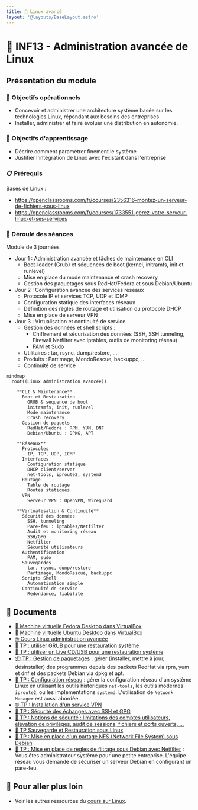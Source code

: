 ```yaml
---
title: 🐧 Linux avancé
layout: '@layouts/BaseLayout.astro'
---
```


# 🐧 INF13 - Administration avancée de Linux

## Présentation du module

### 🎯 Objectifs opérationnels

- Concevoir et administrer une architecture système basée sur les technologies Linux, répondant aux besoins des entreprises
- Installer, administrer et faire évoluer une distribution en autonomie.

### 🎯 Objectifs d'apprentissage

- Décrire comment paramétrer finement le système
- Justifier l'intégration de Linux avec l'existant dans l'entreprise

### 📋 Prérequis

Bases de Linux :

- <https://openclassrooms.com/fr/courses/2356316-montez-un-serveur-de-fichiers-sous-linux>
- <https://openclassrooms.com/fr/courses/1733551-gerez-votre-serveur-linux-et-ses-services>

### 📅 Déroulé des séances

Module de 3 journées

- Jour 1 : Administration avancée et tâches de maintenance en CLI
  - Boot-loader (Grub) et séquences de boot (kernel, initramfs, init et runlevel) 
  - Mise en place du mode maintenance et crash recovery 
  - Gestion des paquetages sous RedHat/Fedora et sous Debian/Ubuntu
- Jour 2 : Configuration avancée des services réseaux
  - Protocole IP et services TCP, UDP et ICMP
  - Configuration statique des interfaces réseaux
  - Définition des règles de routage et utilisation du protocole DHCP
  - Mise en place de serveur VPN
- Jour 3 : Virtualisation et continuité de service
  - Gestion des données et shell scripts :
    - Chiffrement et sécurisation des données (SSH, SSH tunneling, Firewall Netfilter avec iptables, outils de monitoring réseau) 
    - PAM et Sudo 
  - Utilitaires : tar, rsync, dump/restore, …
  - Produits : Partimage, MondoRescue, backuppc, …
  - Continuité de service

```mermaid
mindmap
  root((Linux Administration avancée))

    **CLI & Maintenance**
      Boot et Restauration
        GRUB & séquence de boot
        initramfs, init, runlevel
        Mode maintenance
        Crash recovery
      Gestion de paquets
        RedHat/Fedora : RPM, YUM, DNF
        Debian/Ubuntu : DPKG, APT

    **Réseaux**
      Protocoles
        IP, TCP, UDP, ICMP
      Interfaces
        Configuration statique
        DHCP client/server
        net-tools, iproute2, systemd
      Routage
        Table de routage
        Routes statiques
      VPN
        Serveur VPN : OpenVPN, Wireguard

    **Virtualisation & Continuité**
      Sécurité des données
        SSH, tunneling
        Pare-feu : iptables/Netfilter
        Audit et monitoring réseau
        SSH/GPG
        Netfilter
        Sécurité utilisateurs
      Authentification
        PAM, sudo
      Sauvegardes
        tar, rsync, dump/restore
        Partimage, MondoRescue, backuppc
      Scripts Shell
        Automatisation simple
      Continuité de service
        Redondance, fiabilité

```

## 📑 Documents

- [󰣛 Machine virtuelle Fedora Desktop dans VirtualBox](/linux/tp-installation-vbox-fedora-workstation)
- [󰕈 Machine virtuelle Ubuntu Desktop dans VirtualBox](/linux/tp-installation-vbox-ubuntu-workstation)
- [🤓 Cours Linux administration avancée](/cesi/b3/linux/cours)
- [📀 TP : utiliser GRUB pour une restauration système](/linux/tp-grub)
- [📀 TP : utiliser un Live CD/USB pour une restauration système](/linux/tp-rescue)
- [📦 TP : Gestion de paquetages](/linux/tp-rpm-apt) : gérer (installer, mettre à jour, désinstaller) des programmes depuis des packets RedHat via rpm, yum et dnf et des packets Debian via dpkg et apt.
- [📡 TP : Configuration réseau](/linux/tp-network) : gérer la configuration réseau d'un système Linux en utilisant les outils historiques `net-tools`, les outils modernes `iproute2`, ou les implémentations `systemd`. L'utilisation de `Network Manager` est aussi abordée.
- [🌐 TP : Installation d'un service VPN](/linux/tp-vpn)
- [🔐 TP : Sécurité des échanges avec SSH et GPG](/linux/tp-ssh-gpg)
- [🔐 TP : Notions de sécurité : limitations des comptes utilisateurs, élévation de privilèges, audit de sessions, fichiers et ports ouverts, …](/linux/tp-security)
- [💾 TP Sauvegarde et Restauration sous Linux](/linux/tp-backup)
- [💽 TP : Mise en place d'un partage NFS (Network File System) sous Debian](/linux/tp-nfs)
- [🔐 TP : Mise en place de règles de filtrage sous Debian avec Netfilter](/linux/projet-netfilter) : Vous êtes administrateur système pour une petite entreprise. L'équipe réseau vous demande de sécuriser un serveur Debian en configurant un pare-feu.

## 🚀 Pour aller plus loin

- Voir les autres ressources du [cours sur Linux](/linux).

